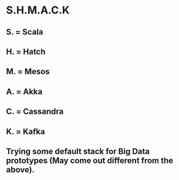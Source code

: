 # S.H.M.A.C.K

## S. = Scala
## H. = Hatch
## M. = Mesos
## A. = Akka
## C. = Cassandra  
## K. = Kafka

## Trying some default stack for Big Data prototypes (May come out different from the above).
